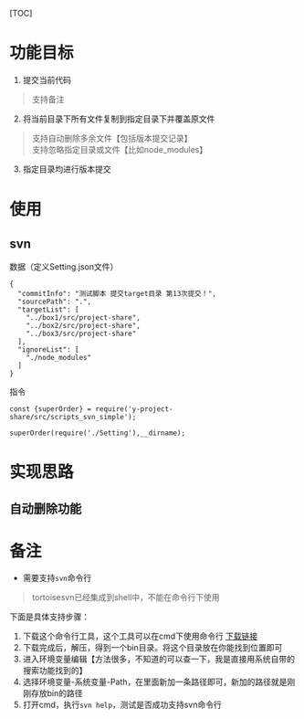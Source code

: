 [TOC]

# 功能目标
1. 提交当前代码
> 支持备注
2. 将当前目录下所有文件复制到指定目录下并覆盖原文件
> 支持自动删除多余文件【包括版本提交记录】<br/>
> 支持忽略指定目录或文件【比如node_modules】<br/>
3. 指定目录均进行版本提交

# 使用
## svn
数据（定义Setting.json文件）
```
{
  "commitInfo": "测试脚本 提交target目录 第13次提交！",
  "sourcePath": ".",
  "targetList": [
    "../box1/src/project-share",
    "../box2/src/project-share",
    "../box3/src/project-share"
  ],
  "ignoreList": [
    "./node_modules"
  ]
}
```

指令
```
const {superOrder} = require('y-project-share/src/scripts_svn_simple');

superOrder(require('./Setting'),__dirname);
```

# 实现思路
## 自动删除功能

# 备注
- 需要支持`svn`命令行
> tortoisesvn已经集成到shell中，不能在命令行下使用

下面是具体支持步骤：
1. 下载这个命令行工具，这个工具可以在cmd下使用命令行 [下载链接](https://www.visualsvn.com/downloads/)
2. 下载完成后，解压，得到一个bin目录。将这个目录放在你能找到位置即可
3. 进入环境变量编辑【方法很多，不知道的可以查一下，我是直接用系统自带的搜索功能找到的】
4. 选择环境变量-系统变量-Path，在里面新加一条路径即可，新加的路径就是刚刚存放bin的路径
5. 打开cmd，执行`svn help`，测试是否成功支持svn命令行

